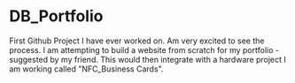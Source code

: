# DB_Portfolio
 First Github Project I have ever worked on. Am very excited to see the process. I am attempting to build a website from scratch for my portfolio - suggested by my friend. This would then integrate with a hardware project I am working called "NFC_Business Cards". 
 
